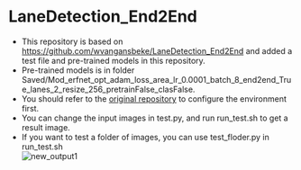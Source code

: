 # LaneDetection_End2End
* This repository is based on https://github.com/wvangansbeke/LaneDetection_End2End and added a test file and pre-trained models in this repository.  
* Pre-trained models is in folder Saved/Mod_erfnet_opt_adam_loss_area_lr_0.0001_batch_8_end2end_True_lanes_2_resize_256_pretrainFalse_clasFalse.  
* You should refer to the [original repository](https://github.com/wvangansbeke/LaneDetection_End2End) to configure the environment first.  
* You can change the input images in test.py, and run run_test.sh to get a result image.  
* If you want to test a folder of images, you can use test_floder.py in run_test.sh  
![new_output1](https://user-images.githubusercontent.com/50912231/115118207-b2686000-9fd4-11eb-8d20-d64abff47d72.png)

